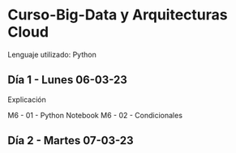 # Curso-Big-Data y Arquitecturas Cloud

Lenguaje utilizado: Python

## Día 1 - Lunes 06-03-23

Explicación

M6 - 01 - Python Notebook
M6 - 02 - Condicionales

## Día 2 - Martes 07-03-23


